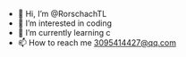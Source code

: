 - 👋 Hi, I’m @RorschachTL
- 👀 I’m interested in coding
- 🌱 I’m currently learning c
- 📫 How to reach me 3095414427@qq.com

<!---
RorschachTL/RorschachTL is a ✨ special ✨ repository because its `README.md` (this file) appears on your GitHub profile.
You can click the Preview link to take a look at your changes.
--->
